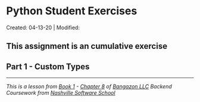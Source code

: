 # Python Student Exercises

Created: 04-13-20 | Modified: 

This assignment is an cumulative exercise
---

## Part 1 - Custom Types
<!-- - [Code]()
- [Directions]() -->

<!-- ## Part 
- [Code]()
- [Directions]()
-->

---
_This is a lesson from [Book 1](https://github.com/nashville-software-school/bangazon-llc/tree/master/book-1-orientation) - [Chapter 8](https://github.com/nashville-software-school/bangazon-llc/blob/master/book-1-orientation/chapters/FUNCTIONS_INTRO.md) of [Bangazon LLC](https://github.com/nashville-software-school/bangazon-llc) Backend Coursework from [Nashville Software School](https://github.com/nashville-software-school)_